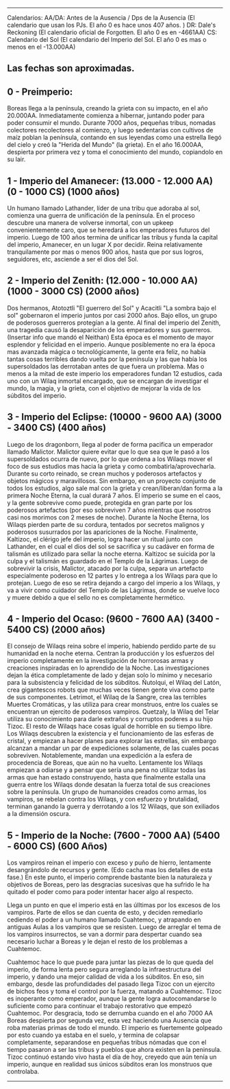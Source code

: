 ---------------------------------------------------------------------
Calendarios: 
AA/DA: Antes de la Ausencia / Dps de la Ausencia (El calendario que usan los PJs. El año 0 es hace unos 407 años. )
DR: Dale's Reckoning (El calendario oficial de Forgotten. El año 0 es en -4661AA)
CS: Calendario del Sol (El calendario del Imperio del Sol. El año 0 es mas o menos en el -13.000AA)

Las fechas son aproximadas.
---------------------------------------------------------------------
## 0 - Preimperio:
Boreas llega a la península, creando la grieta con su impacto, en el año 20.000AA. Inmediatamente comienza a hibernar, juntando poder para poder consumir el mundo.
Durante 7000 años, pequeñas tribus, nomadas colectores recolectores al comienzo, y luego sedentarias con cultivos de maíz poblan la península, contando en sus leyendas como una estrella llegó del cielo y creó la "Herida del Mundo" (la grieta).
En el año 16.000AA, despierta por primera vez y toma el conocimiento del mundo, copiandolo en su lair.

## 1 - Imperio del Amanecer: (13.000 - 12.000 AA) (0 - 1000 CS) (1000 años)
Un humano llamado Lathander, líder de una tribu que adoraba al sol, comienza una guerra de unificación de la península. En el proceso descubre una manera de volverse inmortal, con un upkeep convenientemente caro, que se heredará a los emperadores futuros del imperio. Luego de 100 años termina de unificar las tribus y funda la capital del imperio, Amanecer, en un lugar X por decidir. Reina relativamente tranquilamente por mas o menos 900 años, hasta que por sus logros, seguidores, etc, asciende a ser el dios del Sol. 
## 2 - Imperio del Zenith: (12.000 - 10.000 AA) (1000 - 3000 CS) (2000 años)
Dos hermanos, Atotoztli "El guerrero del Sol" y Acacitli "La sombra bajo el sol" gobernaron el imperio juntos por casi 2000 años. Bajo ellos, un grupo de poderosos guerreros protegían a la gente. Al final del imperio del Zenith, una tragedia causó la desaparición de los emperadores y sus guerreros. (Insertar info que mandó el Neithan)
Esta época es el momento de mayor esplendor y felicidad en el imperio. Aunque posiblemente no era la época mas avanzada mágica o tecnológicamente, la gente era feliz, no había tantas cosas terribles dando vuelta por la península y las que había los supersoldados las derrotaban antes de que fuera un problema. 
Mas o menos a la mitad de este imperio los  emperadores fundan 12 estudios, cada uno con un Wilaq inmortal encargado, que se encargan de investigar el mundo, la magia, y la grieta, con el objetivo de mejorar la vida de los súbditos del imperio. 
## 3 - Imperio del Eclipse: (10000 - 9600 AA) (3000 - 3400 CS) (400 años)
  Luego de los dragonborn, llega al poder de forma pacifica un emperador llamado Malictor. Malictor quiere evitar que lo que sea que le pasó a los supersoldados ocurra de nuevo, por lo que ordena a los Wilaqs mover el foco de sus estudios mas hacia la grieta y como combatirla/aprovecharla. Durante su corto reinado, se crean muchos y poderosos artefactos y objetos mágicos y maravillosos. 
  Sin embargo, en un proyecto conjunto de todos los estudios, algo sale mal con la grieta y crean/liberan/dan forma a la primera Noche Eterna, la cual durará 7 años. El imperio se sume en el caos, y la gente sobrevive como puede, protegida en gran parte por los poderosos artefactos (por eso sobreviven 7 años mientras que nosotros casi nos morimos con 2 meses de noche). Durante la Noche Eterna, los Wilaqs pierden parte de su cordura, tentados por secretos malignos y poderosos susurrados por las apariciones de la Noche.
  Finalmente, Kaltizoc, el clérigo jefe del imperio, logra hacer un ritual junto con Lathander, en el cual el dios del sol se sacrifica y su cadáver en forma de talismán es utilizado para sellar la noche eterna. Kaltizoc se suicida por la culpa y el talismán es guardado en el Templo de la Lágrimas. 
  Luego de sobrevivir la crisis, Malictor, atacado por la culpa, separa un artefacto especialmente poderoso en 12 partes y lo entrega a los Wilaqs para que lo protejan. Luego de eso se retira dejando a cargo del imperio a los Wilaqs, y va a vivir como cuidador del Templo de las Lágrimas, donde se vuelve loco y muere debido a que el sello no es completamente hermético. 
## 4 - Imperio del Ocaso: (9600 - 7600 AA) (3400 - 5400 CS) (2000 años)
El consejo de Wilaqs reina sobre el imperio, habiendo perdido parte de su humanidad en la noche eterna. Centran la producción y los esfuerzos del imperio completamente en la investigación de horrorosas armas y creaciones inspiradas en lo aprendido de la Noche. Las investigaciones dejan la ética completamente de lado y dejan solo lo mínimo y necesario para la subsistencia y felicidad de los súbditos.
  Ñutolqui, el Wilaq del Latón, crea gigantescos robots que muchas veces tienen gente viva como parte de sus componentes. Letrimot, el Wilaq de la Sangre, crea las terribles Muertes Cromáticas, y las utiliza para crear monstruos, entre los cuales se encuentran un ejercito de poderosos vampiros. Quetzaly, la Wilaq del Telar utiliza su conocimiento para darle extraños y corruptos poderes a su hijo Tizoc. El resto de Wilaqs hace cosas igual de horrible en su tiempo libre.
  Los Wilaqs descubren la existencia y el funcionamiento de las esferas de cristal, y empiezan a hacer planes para explorar las estrellas, sin embargo alcanzan a mandar un par de expediciones solamente, de las cuales pocas sobreviven. Notablemente, mandan una expedición a la esfera de procedencia de Boreas, que aún no ha vuelto.
  Lentamente los Wilaqs empiezan a odiarse y a pensar que sería una pena no utilizar todas las armas que han estado construyendo, hasta que finalmente estalla una guerra entre los Wilaqs donde desatan la fuerza total de sus creaciones sobre la península.
  Un grupo de humanoides creados como armas, los vampiros, se rebelan contra los Wilaqs, y con esfuerzo y brutalidad, terminan ganando la guerra y derrotando a los 12 Wilaqs, que son exiliados a la dimensión oscura. 
## 5 - Imperio de la Noche: (7600 - 7000 AA) (5400 - 6000 CS) (600 Años)
  Los vampiros reinan el imperio con exceso y puño de hierro, lentamente desangrándolo de recursos y gente. 
(Edo cacha mas los detalles de esta fase.)
En este punto, el imperio comprende bastante bien la naturaleza y objetivos de Boreas, pero las desgracias sucesivas que ha sufrido le ha quitado el poder como para poder intentar hacer algo al respecto. 

  Llega un punto en que el imperio está en las úlltimas por los excesos de los vampiros. Parte de ellos se dan cuenta de esto, y deciden remediarlo cediendo el poder a un humano llamado Cuahtemoc, y atrapando en antiguas Aulas a los vampiros que se resisten. Luego de arreglar el tema de los vampiros insurrectos, se van a dormir para despertar cuando sea necesario luchar a Boreas y le dejan el resto de los problemas a Cuahtemoc.

  Cuahtemoc hace lo que puede para juntar las piezas de lo que queda del imperio, de forma lenta pero segura arreglando la infraestructura del imperio, y dando una mejor calidad de vida a los súbditos. En eso, sin embargo, desde las profundidades del pasado llega Tizoc con un ejercito de bichos feos y toma el control por la fuerza, matando a Cuahtemoc. Tizoc es inoperante como emperador, aunque la gente logra autocomandarse lo suficiente como para continuar el trabajo restorativo que empezó Cuahtemoc. 
  Por desgracia, todo se derrumba cuando en el año 7000 AA Boreas despierta por segunda vez, esta vez haciendo una Ausencia que roba materias primas de todo el mundo. El imperio es fuertemente golpeado por esto cuando ya estaba en el suelo, y termina de colapsar completamente, separandose en pequeñas tribus nómadas que con el tiempo pasaron a ser las tribus y pueblos que ahora existen en la peninsula. 
  Tizoc continuó estando vivo hasta el día de hoy, creyedo que aún tenía un imperio, aunque en realidad sus únicos súbditos eran los monstruos que controlaba.

---------------------------------------------------------